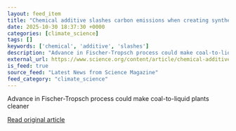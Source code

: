 ```yaml
---
layout: feed_item
title: "Chemical additive slashes carbon emissions when creating synthetic fuels"
date: 2025-10-30 18:37:30 +0000
categories: [climate_science]
tags: []
keywords: ['chemical', 'additive', 'slashes']
description: "Advance in Fischer-Tropsch process could make coal-to-liquid plants cleaner"
external_url: https://www.science.org/content/article/chemical-additive-slashes-carbon-emissions-when-creating-synthetic-fuels
is_feed: true
source_feed: "Latest News from Science Magazine"
feed_category: "climate_science"
---
```


Advance in Fischer-Tropsch process could make coal-to-liquid plants cleaner

[Read original article](https://www.science.org/content/article/chemical-additive-slashes-carbon-emissions-when-creating-synthetic-fuels)
